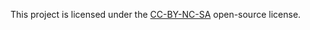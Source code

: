 This project is licensed under the [CC-BY-NC-SA](https://creativecommons.org/licenses/by-nc-sa/4.0/) open-source license.
